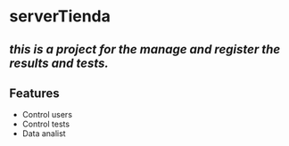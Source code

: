 # serverTienda

## _this is a project for the manage and register the results and tests._

## Features

- Control users
- Control tests
- Data analist
